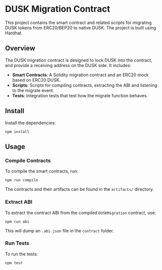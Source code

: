 # DUSK Migration Contract

This project contains the smart contract and related scripts for migrating DUSK tokens from ERC20/BEP20 to native DUSK. The project is built using Hardhat.

## Overview

The DUSK migration contract is designed to lock DUSK into the contract, and provide a receiving address on the DUSK side. It includes:
- **Smart Contracts**: A Solidity migration contract and an ERC20 mock based on ERC20 DUSK.
- **Scripts**: Scripts for compiling contracts, extracting the ABI and listening to the migrate event.
- **Tests**: Integration tests that test how the migrate function behaves.

## Install

Install the dependencies:

```shell
npm install
```

## Usage

### Compile Contracts

To compile the smart contracts, run:
```shell
npm run compile
```

The contracts and their artifacts can be found in the `artifacts/` directory.

### Extract ABI

To extract the contract ABI from the compiled `DUSKMigration` contract, use:
```shell
npm run abi
```

This will dump an `.abi.json` file in the `contract` folder.

### Run Tests

To run the tests:
```shell
npm test
```
